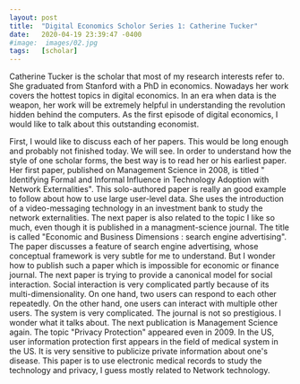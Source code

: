 ```yaml
---
layout: post
title:  "Digital Economics Scholor Series 1: Catherine Tucker"
date:   2020-04-19 23:39:47 -0400
#image:  images/02.jpg
tags:   [scholar]
---
```


Catherine Tucker is the scholar that most of my research interests refer to. She graduated from Stanford with a PhD in economics. Nowadays her work covers the hottest topics in digital economics. In an era when data is the weapon, her work will be extremely helpful in understanding the revolution hidden behind the computers. As the first episode of digital economics, I would like to talk about this outstanding economist.

First, I would like to discuss each of her papers. This would be long enough and probably not finished today. We will see. In order to understand how the style of one scholar forms, the best way is to read her or his earliest paper. Her first paper, published on Management Science in 2008, is titled " Identifying Formal and Informal Influence in Technology Adoption with Network Externalities". This solo-authored paper is really an good example to follow about how to use large user-level data. She uses the introduction of a video-messaging technology in an investment bank to study the network externalities. The next paper is also related to the topic I like so much, even though it is published in a managment-science journal. The title is called "Economic and Business Dimensions : search engine advertising". The paper discusses a feature of search engine advertising, whose conceptual framework is very subtle for me to understand. But I wonder how to publish such a paper which is impossible for economic or finance journal. The next paper is trying to provide a canonical model for social interaction. Social interaction is very complicated partly because of its multi-dimensionality. On one hand, two users can respond to each other repeatedly. On the other hand, one users can interact with multiple other users. The system is very complicated. The journal is not so prestigious. I wonder what it talks about. The next publication is Management Science again. The topic "Privacy Protection" appeared even in 2009. In the US, user information protection first appears in the field of medical system in the US. It is very sensitive to publicize private information about one's disease. This paper is to use electronic medical records to study the technology and privacy, I guess mostly related to Network technology. 
